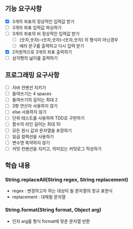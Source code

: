 ## 기능 요구사항

- [x] 3개의 좌표의 정상적인 입력값 받기
- [ ] 3개의 좌표 입력값 파싱하기
- [ ] 3개의 좌표의 비 정상적인 입력값 받기
  - [ ] (숫자,숫자)-(숫자,숫자)-(숫자,숫자) 의 형식이 아닌경우
  - [ ] 에러 문구를 출력하고 다시 입력 받기
- [x] 2차원적으로 3개의 좌표 출력하기
- [ ] 삼각형의 넓이를 출력하기

## 프로그래밍 요구사항

- [ ] 자바 컨벤션 지키기
- [ ] 들여쓰기는 4 spaces
- [ ] 들여쓰기의 깊이는 최대 2
- [ ] 3항 연산자 사용하지 않기
- [ ] else 사용하지 않기
- [ ] 단위 테스트를 사용하여 TDD로 구현하기
- [ ] 함수의 라인 길이는 최대 10
- [ ] 모든 원시 값과 문자열을 포장하기
- [ ] 일급 컬렉션을 사용하기
- [ ] 변수명 축약하지 않기
- [ ] 커밋 컨벤션을 지키고, 의미있는 커밋로그 작성하기

## 학습 내용

### String.replaceAll(String regex, String replacement)

- regex : 변경하고자 하는 대상이 될 문자열의 정규 표현식
- replacement : 대체될 문자열

### String.format(String format, Object arg)

- 인자 arg를 형식 format에 맞춘 문자열 반환
